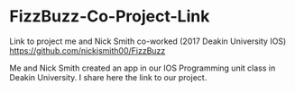 # FizzBuzz-Co-Project-Link
Link to project me and Nick Smith co-worked (2017 Deakin University IOS)
https://github.com/nickjsmith00/FizzBuzz

Me and Nick Smith created an app in our IOS Programming unit class in Deakin University.
I share here the link to our project.
